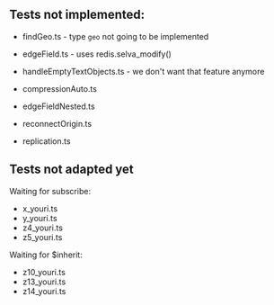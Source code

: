 ## Tests not implemented:

- findGeo.ts - type `geo` not going to be implemented
- edgeField.ts - uses redis.selva_modify()
- handleEmptyTextObjects.ts - we don't want that feature anymore

- compressionAuto.ts
- edgeFieldNested.ts
- reconnectOrigin.ts
- replication.ts

## Tests not adapted yet

Waiting for subscribe:

- x_youri.ts
- y_youri.ts
- z4_youri.ts
- z5_youri.ts

Waiting for $inherit:

- z10_youri.ts
- z13_youri.ts
- z14_youri.ts
